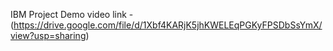 IBM Project Demo video link - (https://drive.google.com/file/d/1Xbf4KARjK5jhKWELEqPGKyFPSDbSsYmX/view?usp=sharing)
